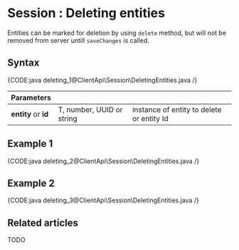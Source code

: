 # Session : Deleting entities

Entities can be marked for deletion by using `delete` method, but will not be removed from server untill `saveChanges` is called.

## Syntax

{CODE:java deleting_1@ClientApi\Session\DeletingEntities.java /}

| Parameters | | |
| ------------- | ------------- | ----- |
| **entity** or **id** | T, number, UUID or string | instance of entity to delete or entity Id |

## Example 1

{CODE:java deleting_2@ClientApi\Session\DeletingEntities.java /}

## Example 2

{CODE:java deleting_3@ClientApi\Session\DeletingEntities.java /}

## Related articles

TODO